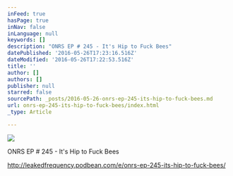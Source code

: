 ```yaml
---
inFeed: true
hasPage: true
inNav: false
inLanguage: null
keywords: []
description: "ONRS EP # 245 - It's Hip to Fuck Bees"
datePublished: '2016-05-26T17:23:16.516Z'
dateModified: '2016-05-26T17:22:53.516Z'
title: ''
author: []
authors: []
publisher: null
starred: false
sourcePath: _posts/2016-05-26-onrs-ep-245-its-hip-to-fuck-bees.md
url: onrs-ep-245-its-hip-to-fuck-bees/index.html
_type: Article

---
```

![](https://the-grid-user-content.s3-us-west-2.amazonaws.com/8e701eb1-882f-4279-903c-773926a9a1cc.jpg)

ONRS EP \# 245 - It's Hip to Fuck Bees

http://leakedfrequency.podbean.com/e/onrs-ep-245-its-hip-to-fuck-bees/